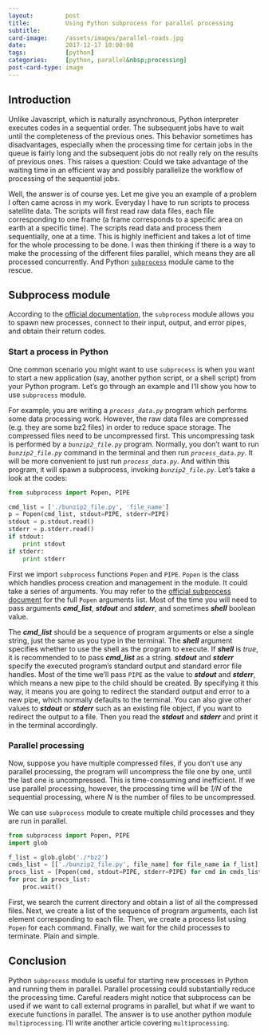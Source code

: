 ```yaml
---
layout:         post
title:          Using Python subprocess for parallel processing
subtitle:       
card-image:     /assets/images/parallel-roads.jpg
date:           2017-12-17 10:00:00
tags:           [python]
categories:     [python, parallel&nbsp;processing]
post-card-type: image
---
```


## Introduction
Unlike Javascript, which is naturally asynchronous, Python interpreter executes codes in a sequential order. The subsequent jobs have to wait until the completeness of the previous ones. This behavior sometimes has disadvantages, especially when the processing time for certain jobs in the queue is fairly long and the subsequent jobs do not really rely on the results of previous ones. This raises a question: Could we take advantage of the waiting time in an efficient way and possibly parallelize the workflow of processing of the sequential jobs.

Well, the answer is of course yes. Let me give you an example of a problem I often came across in my work. Everyday I have to run scripts to process satellite data. The scripts will first read raw data files, each file corresponding to one frame (a frame corresponds to a specific area on earth at a specific time). The scripts read data and process them sequentially, one at a time. This is highly inefficient and takes a lot of time for the whole processing to be done. I was then thinking if there is a way to make the processing of the different files parallel, which means they are all processed concurrently. And Python [`subprocess`](https://docs.python.org/3/library/subprocess.html) module came to the rescue.

## Subprocess module
According to the [official documentation](https://docs.python.org/3/library/subprocess.html), the `subprocess` module allows you to spawn new processes, connect to their input, output, and error pipes, and obtain their return codes.

### Start a process in Python
One common scenario you might want to use `subprocess` is when you want to start a new application (say, another python script, or a shell script) from your Python program.  Let’s go through an example and I’ll show you how to use `subprocess` module.

For example, you are writing a *`process_data.py`* program which performs some data processing work. However, the raw data files are compressed (e.g. they are some bz2 files) in order to reduce space storage.  The compressed files need to be uncompressed first. This uncompressing task is performed by a *`bunzip2_file.py`* program. Normally, you don’t want to run *`bunzip2_file.py`* command in the terminal and then run *`process_data.py`*. It will be more convenient to just run *`process_data.py`*. And within this program, it will spawn a subprocess, invoking *`bunzip2_file.py`*.  Let’s take a look at the codes:

```python
from subprocess import Popen, PIPE

cmd_list = ['./bunzip2_file.py', 'file_name']
p = Popen(cmd_list, stdout=PIPE, stderr=PIPE)
stdout = p.stdout.read()
stderr = p.stderr.read()
if stdout:
	print stdout
if stderr:
	print stderr
```

First we import `subprocess` functions `Popen` and `PIPE`. `Popen` is the class which handles process creation and management in the module. It could take a series of arguments. You may refer to the [official subprocess document](https://docs.python.org/3/library/subprocess.html#subprocess.Popen) for the full `Popen` arguments list. Most of the time you will need to pass arguments _**cmd_list**_, _**stdout**_ and _**stderr**_, and sometimes _**shell**_ boolean value.

The _**cmd_list**_ should be a sequence of program arguments or else a single string, just the same as you type in the terminal. The _**shell**_ argument specifies whether to use the shell as the program to execute. If _**shell**_ is _true_, it is recommended to to pass _**cmd_list**_ as a string. _**stdout**_ and _**stderr**_ specify the executed program’s standard output and standard error file handles. Most of the time we’ll pass `PIPE` as the value to _**stdout**_ and _**stderr**_, which means a new pipe to the child should be created. By specifying it this way, it means you are going to redirect the standard output and error to a new pipe, which normally defaults to the terminal. You can also give other values to _**stdout**_ or _**stderr**_ such as an existing file object, if you want to redirect the output to a file. Then you read the _**stdout**_ and _**stderr**_ and print it in the terminal accordingly.

### Parallel processing  

Now, suppose you have multiple compressed files, if you don’t use any parallel processing, the program will uncompress the file one by one, until the last one is uncompressed. This is time-consuming and inefficient. If we use parallel processing, however, the processing time will be _1/N_ of the sequential processing, where _N_ is the number of files to be uncompressed.

We can use `subprocess` module to create multiple child processes and they are run in parallel.

```python
from subprocess import Popen, PIPE
import glob

f_list = glob.glob('./*bz2')
cmds_list = [['./bunzip2_file.py', file_name] for file_name in f_list]
procs_list = [Popen(cmd, stdout=PIPE, stderr=PIPE) for cmd in cmds_list]
for proc in procs_list:
	proc.wait()
```

First, we search the current directory and obtain a list of all the compressed files. Next, we create a list of the sequence of program arguments, each list element corresponding to each file. Then, we create a process list using `Popen` for each command. Finally, we wait for the child processes to terminate. Plain and simple.

## Conclusion
Python `subprocess` module is useful for starting new processes in Python and running them in parallel. Parallel processing could substantially reduce the processing time. Careful readers might notice that subprocess can be used if we want to call external programs in parallel, but what if we want to execute functions in parallel. The answer is to use another python module `multiprocessing`. I’ll write another article covering `multiprocessing`.
